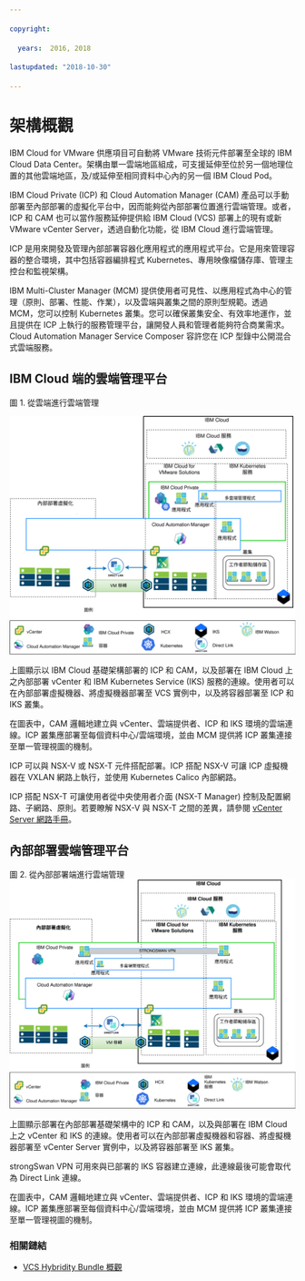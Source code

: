 ```yaml
---

copyright:

  years:  2016, 2018

lastupdated: "2018-10-30"

---
```


# 架構概觀

IBM Cloud for VMware 供應項目可自動將 VMware 技術元件部署至全球的 IBM Cloud Data Center。架構由單一雲端地區組成，可支援延伸至位於另一個地理位置的其他雲端地區，及/或延伸至相同資料中心內的另一個 IBM Cloud Pod。

IBM Cloud Private (ICP) 和 Cloud Automation Manager (CAM) 產品可以手動部署至內部部署的虛擬化平台中，因而能夠從內部部署位置進行雲端管理。或者，ICP 和 CAM 也可以當作服務延伸提供給 IBM Cloud (VCS) 部署上的現有或新 VMware vCenter Server，透過自動化功能，從 IBM Cloud 進行雲端管理。

ICP 是用來開發及管理內部部署容器化應用程式的應用程式平台。它是用來管理容器的整合環境，其中包括容器編排程式 Kubernetes、專用映像檔儲存庫、管理主控台和監視架構。

IBM Multi-Cluster Manager (MCM) 提供使用者可見性、以應用程式為中心的管理（原則、部署、性能、作業），以及雲端與叢集之間的原則型規範。透過 MCM，您可以控制 Kubernetes 叢集。您可以確保叢集安全、有效率地運作，並且提供在 ICP 上執行的服務管理平台，讓開發人員和管理者能夠符合商業需求。Cloud Automation Manager Service Composer 容許您在 ICP 型錄中公開混合式雲端服務。

## IBM Cloud 端的雲端管理平台

圖 1. 從雲端進行雲端管理

![在雲端上 - 雲端管理](vcsicp-oncloud-cloudmgt.svg)

上圖顯示以 IBM Cloud 基礎架構部署的 ICP 和 CAM，以及部署在 IBM Cloud 上之內部部署 vCenter 和 IBM Kubernetes Service (IKS) 服務的連線。使用者可以在內部部署虛擬機器、將虛擬機器部署至 VCS 實例中，以及將容器部署至 ICP 和 IKS 叢集。

在圖表中，CAM 邏輯地建立與 vCenter、雲端提供者、ICP 和 IKS 環境的雲端連線。ICP 叢集應部署至每個資料中心/雲端環境，並由 MCM 提供將 ICP 叢集連接至單一管理視圖的機制。

ICP 可以與 NSX-V 或 NSX-T 元件搭配部署。ICP 搭配 NSX-V 可讓 ICP 虛擬機器在 VXLAN 網路上執行，並使用 Kubernetes Calico 內部網路。

ICP 搭配 NSX-T 可讓使用者從中央使用者介面 (NSX-T Manager) 控制及配置網路、子網路、原則。若要瞭解 NSX-V 與 NSX-T 之間的差異，請參閱 [vCenter Server 網路手冊](../vcsnsxt/vcsnsxt-intro.html)。

## 內部部署雲端管理平台

圖 2. 從內部部署端進行雲端管理
![內部部署雲端管理](vcsicp-onprem-cloudmgt.svg)

上圖顯示部署在內部部署基礎架構中的 ICP 和 CAM，以及與部署在 IBM Cloud 上之 vCenter 和 IKS 的連線。使用者可以在內部部署虛擬機器和容器、將虛擬機器部署至 vCenter Server 實例中，以及將容器部署至 IKS 叢集。

strongSwan VPN 可用來與已部署的 IKS 容器建立連線，此連線最後可能會取代為 Direct Link 連線。

在圖表中，CAM 邏輯地建立與 vCenter、雲端提供者、ICP 和 IKS 環境的雲端連線。ICP 叢集應部署至每個資料中心/雲端環境，並由 MCM 提供將 ICP 叢集連接至單一管理視圖的機制。

### 相關鏈結

* [VCS Hybridity Bundle 概觀](../vcs/vcs-hybridity-intro.html)
